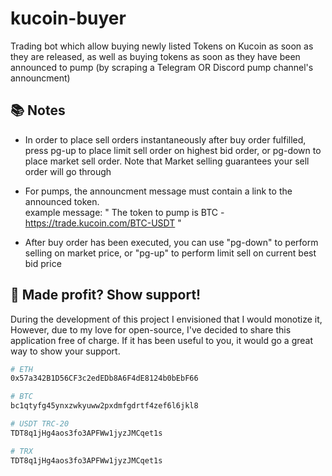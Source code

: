 # kucoin-buyer

Trading bot which allow buying newly listed Tokens on Kucoin as soon as they are released, as well as buying tokens as soon as they have been announced to pump (by scraping a Telegram OR Discord pump channel's announcment)

## 📚 Notes 

- In order to place sell orders instantaneously after buy order fulfilled, press pg-up to place limit sell order on highest bid order, or pg-down to place market sell order. Note that Market selling guarantees your sell order will go through 

- For pumps, the announcment message must contain a link to the announced token.<br/>
example message: " The token to pump is BTC - https://trade.kucoin.com/BTC-USDT "

- After buy order has been executed, you can use "pg-down" to perform selling on market price, or "pg-up" to perform limit sell on current best bid price

## 💖 Made profit? Show support! 
During the development of this project I envisioned that I would monotize it, However, due to my love for open-source, I've decided to share this application free of charge.  If it has been useful to you, it would go a great way to show your support.

```bash
# ETH
0x57a342B1D56CF3c2edEDb8A6F4dE8124b0bEbF66

# BTC
bc1qtyfg45ynxzwkyuww2pxdmfgdrtf4zef6l6jkl8

# USDT TRC-20 
TDT8q1jHg4aos3fo3APFWw1jyzJMCqet1s

# TRX 
TDT8q1jHg4aos3fo3APFWw1jyzJMCqet1s

```







